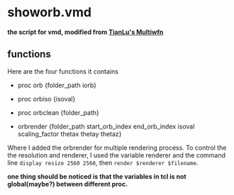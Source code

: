 # showorb.vmd

**the script for vmd, modified from [TianLu's Multiwfn](http://sobereva.com/447)**

## functions

Here are the four functions it contains

-  proc orb {folder_path iorb}

-  proc orbiso {isoval}

-  proc orbclean {folder_path}

-  orbrender {folder_path start_orb_index end_orb_index isoval scaling_factor thetax thetay thetaz}

Where I added the orbrender for multiple rendering process. To control the the resolution and renderer, I used the variable renderer and the command line `display resize 2560 2560`, then `render $renderer $filename`.

**one thing should be noticed is that the variables in tcl is not global(maybe?) between different proc.**
